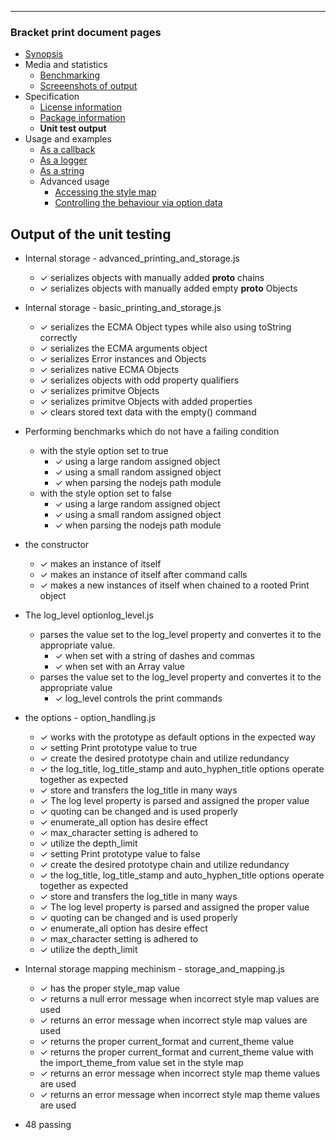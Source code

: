 
---
### Bracket print document pages
* [Synopsis](https://github.com/restarian/bracket_print/blob/master/docs/synopsis.md)
* Media and statistics
  * [Benchmarking](https://github.com/restarian/bracket_print/blob/master/docs/media_and_statistics/benchmarking.md)
  * [Screeenshots of output](https://github.com/restarian/bracket_print/blob/master/docs/media_and_statistics/screeenshots_of_output.md)
* Specification
  * [License information](https://github.com/restarian/bracket_print/blob/master/docs/specification/license_information.md)
  * [Package information](https://github.com/restarian/bracket_print/blob/master/docs/specification/package_information.md)
  * **Unit test output**
* Usage and examples
  * [As a callback](https://github.com/restarian/bracket_print/blob/master/docs/usage_and_examples/as_a_callback.md)
  * [As a logger](https://github.com/restarian/bracket_print/blob/master/docs/usage_and_examples/as_a_logger.md)
  * [As a string](https://github.com/restarian/bracket_print/blob/master/docs/usage_and_examples/as_a_string.md)
  * Advanced usage
    * [Accessing the style map](https://github.com/restarian/bracket_print/blob/master/docs/usage_and_examples/advanced_usage/accessing_the_style_map.md)
    * [Controlling the behaviour via option data](https://github.com/restarian/bracket_print/blob/master/docs/usage_and_examples/advanced_usage/controlling_the_behaviour_via_option_data.md)
## Output of the unit testing

  * Internal storage - advanced_printing_and_storage.js
    * ✓ serializes objects with manually added __proto__ chains
    * ✓ serializes objects with manually added empty __proto__ Objects

  * Internal storage - basic_printing_and_storage.js
    * ✓ serializes the ECMA Object types while also using toString correctly
    * ✓ serializes the ECMA arguments object
    * ✓ serializes Error instances and Objects
    * ✓ serializes native ECMA Objects
    * ✓ serializes objects with odd property qualifiers
    * ✓ serializes primitve Objects
    * ✓ serializes primitve Objects with added properties
    * ✓ clears stored text data with the empty() command

  * Performing benchmarks which do not have a failing condition
    * with the style option set to true
      * ✓ using a large random assigned object
      * ✓ using a small random assigned object
      * ✓ when parsing the nodejs path module
    * with the style option set to false
      * ✓ using a large random assigned object
      * ✓ using a small random assigned object
      * ✓ when parsing the nodejs path module

  * the constructor
    * ✓ makes an instance of itself
    * ✓ makes an instance of itself after command calls
    * ✓ makes a new instances of itself when chained to a rooted Print object

  * The log_level optionlog_level.js
    * parses the value set to the log_level property and convertes it to the appropriate value.
      * ✓ when set with a string of dashes and commas
      * ✓ when set with an Array value
    * parses the value set to the log_level property and convertes it to the appropriate value
      * ✓ log_level controls the print commands

  * the options - option_handling.js
    * ✓ works with the prototype as default options in the expected way
    * ✓ setting Print prototype value to true
    * ✓ create the desired prototype chain and utilize redundancy
    * ✓ the log_title, log_title_stamp and auto_hyphen_title options operate together as expected
    * ✓ store and transfers the log_title in many ways
    * ✓ The log level property is parsed and assigned the proper value
    * ✓ quoting can be changed and is used properly
    * ✓ enumerate_all option has desire effect
    * ✓ max_character setting is adhered to
    * ✓ utilize the depth_limit
    * ✓ setting Print prototype value to false
    * ✓ create the desired prototype chain and utilize redundancy
    * ✓ the log_title, log_title_stamp and auto_hyphen_title options operate together as expected
    * ✓ store and transfers the log_title in many ways
    * ✓ The log level property is parsed and assigned the proper value
    * ✓ quoting can be changed and is used properly
    * ✓ enumerate_all option has desire effect
    * ✓ max_character setting is adhered to
    * ✓ utilize the depth_limit

  * Internal storage mapping mechinism - storage_and_mapping.js
    * ✓ has the proper style_map value
    * ✓ returns a null error message when incorrect style map values are used
    * ✓ returns an error message when incorrect style map values are used
    * ✓ returns the proper current_format and current_theme value
    * ✓ returns the proper current_format and current_theme value with the import_theme_from value set in the style map
    * ✓ returns an error message when incorrect style map theme values are used
    * ✓ returns an error message when incorrect style map theme values are used

  * 48 passing

